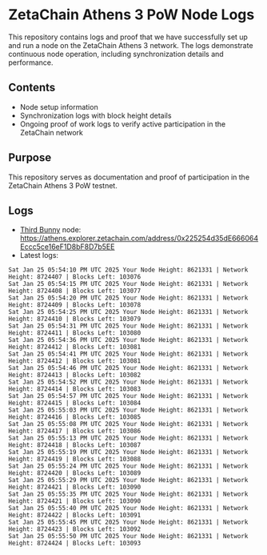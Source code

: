 # ZetaChain Athens 3 PoW Node Logs
This repository contains logs and proof that we have successfully set up and run a node on the ZetaChain Athens 3 network. The logs demonstrate continuous node operation, including synchronization details and performance.

## Contents
- Node setup information
- Synchronization logs with block height details
- Ongoing proof of work logs to verify active participation in the ZetaChain network

## Purpose
This repository serves as documentation and proof of participation in the ZetaChain Athens 3 PoW testnet.

## Logs

- [Third Bunny](https://thirdbunny.xyz/) node: https://athens.explorer.zetachain.com/address/0x225254d35dE666064Eccc5ce16eF1D8bF8D7b5EE
- Latest logs:
```
Sat Jan 25 05:54:10 PM UTC 2025 Your Node Height: 8621331 | Network Height: 8724407 | Blocks Left: 103076
Sat Jan 25 05:54:15 PM UTC 2025 Your Node Height: 8621331 | Network Height: 8724408 | Blocks Left: 103077
Sat Jan 25 05:54:20 PM UTC 2025 Your Node Height: 8621331 | Network Height: 8724409 | Blocks Left: 103078
Sat Jan 25 05:54:25 PM UTC 2025 Your Node Height: 8621331 | Network Height: 8724410 | Blocks Left: 103079
Sat Jan 25 05:54:31 PM UTC 2025 Your Node Height: 8621331 | Network Height: 8724411 | Blocks Left: 103080
Sat Jan 25 05:54:36 PM UTC 2025 Your Node Height: 8621331 | Network Height: 8724412 | Blocks Left: 103081
Sat Jan 25 05:54:41 PM UTC 2025 Your Node Height: 8621331 | Network Height: 8724412 | Blocks Left: 103081
Sat Jan 25 05:54:46 PM UTC 2025 Your Node Height: 8621331 | Network Height: 8724413 | Blocks Left: 103082
Sat Jan 25 05:54:52 PM UTC 2025 Your Node Height: 8621331 | Network Height: 8724414 | Blocks Left: 103083
Sat Jan 25 05:54:57 PM UTC 2025 Your Node Height: 8621331 | Network Height: 8724415 | Blocks Left: 103084
Sat Jan 25 05:55:03 PM UTC 2025 Your Node Height: 8621331 | Network Height: 8724416 | Blocks Left: 103085
Sat Jan 25 05:55:08 PM UTC 2025 Your Node Height: 8621331 | Network Height: 8724417 | Blocks Left: 103086
Sat Jan 25 05:55:13 PM UTC 2025 Your Node Height: 8621331 | Network Height: 8724418 | Blocks Left: 103087
Sat Jan 25 05:55:19 PM UTC 2025 Your Node Height: 8621331 | Network Height: 8724419 | Blocks Left: 103088
Sat Jan 25 05:55:24 PM UTC 2025 Your Node Height: 8621331 | Network Height: 8724420 | Blocks Left: 103089
Sat Jan 25 05:55:29 PM UTC 2025 Your Node Height: 8621331 | Network Height: 8724421 | Blocks Left: 103090
Sat Jan 25 05:55:35 PM UTC 2025 Your Node Height: 8621331 | Network Height: 8724421 | Blocks Left: 103090
Sat Jan 25 05:55:40 PM UTC 2025 Your Node Height: 8621331 | Network Height: 8724422 | Blocks Left: 103091
Sat Jan 25 05:55:45 PM UTC 2025 Your Node Height: 8621331 | Network Height: 8724423 | Blocks Left: 103092
Sat Jan 25 05:55:50 PM UTC 2025 Your Node Height: 8621331 | Network Height: 8724424 | Blocks Left: 103093
```
